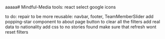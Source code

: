 aaaaa# Mindful-Media
tools:
react select
google icons

to do:
repair to be more reusable: navbar, footer, TeamMemberSlider
add popping-star component to about page
button to clear all the filters
add real data to nationality
add css to no stories found
make sure that refresh wont reset filters
